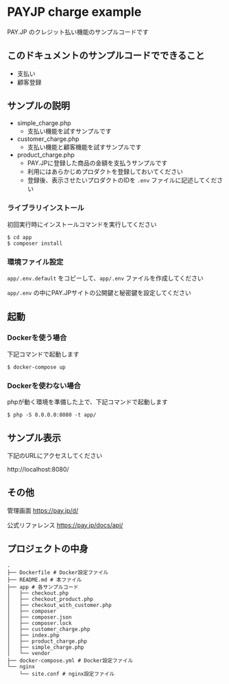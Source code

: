 # PAYJP charge example

PAY.JP のクレジット払い機能のサンプルコードです

## このドキュメントのサンプルコードでできること

- 支払い
- 顧客登録


## サンプルの説明

* simple_charge.php
  * 支払い機能を試すサンプルです
* customer_charge.php
  * 支払い機能と顧客機能を試すサンプルです
* product_charge.php
  * PAY.JPに登録した商品の金額を支払うサンプルです
  * 利用にはあらかじめプロダクトを登録しておいてください
  * 登録後、表示させたいプロダクトのIDを `.env` ファイルに記述してください


### ライブラリインストール

初回実行時にインストールコマンドを実行してください

```
$ cd app
$ composer install
```

### 環境ファイル設定

`app/.env.default` をコピーして、`app/.env` ファイルを作成してください

`app/.env` の中にPAY.JPサイトの公開鍵と秘密鍵を設定してください

## 起動

### Dockerを使う場合

下記コマンドで起動します

```
$ docker-compose up
```

### Dockerを使わない場合

phpが動く環境を準備した上で、下記コマンドで起動します

```
$ php -S 0.0.0.0:8080 -t app/
```

## サンプル表示

下記のURLにアクセスしてください

http://localhost:8080/


## その他

管理画面
https://pay.jp/d/

公式リファレンス
https://pay.jp/docs/api/

## プロジェクトの中身

```
.
├── Dockerfile # Docker設定ファイル
├── README.md # 本ファイル
├── app # 各サンプルコード
│   ├── checkout.php
│   ├── checkout_product.php
│   ├── checkout_with_customer.php
│   ├── composer
│   ├── composer.json
│   ├── composer.lock
│   ├── customer_charge.php
│   ├── index.php
│   ├── product_charge.php
│   ├── simple_charge.php
│   └── vendor
├── docker-compose.yml # Docker設定ファイル
└── nginx
    └── site.conf # nginx設定ファイル
```
